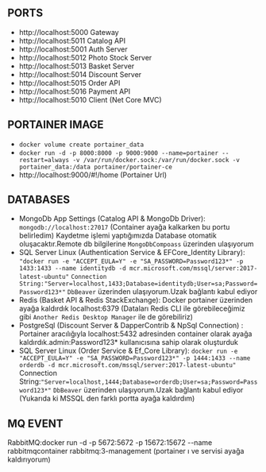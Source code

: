 ## PORTS
* http://localhost:5000 Gateway
* http://localhost:5011 Catalog API
* http://localhost:5001 Auth Server
* http://localhost:5012 Photo Stock Server
* http://localhost:5013 Basket Server
* http://localhost:5014 Discount Server
* http://localhost:5015 Order API
* http://localhost:5016 Payment API
* http://localhost:5010 Client (Net Core MVC)

## PORTAINER IMAGE
* `docker volume create portainer_data`
* `docker run -d -p 8000:8000 -p 9000:9000 --name=portainer --restart=always -v /var/run/docker.sock:/var/run/docker.sock -v portainer_data:/data portainer/portainer-ce`
* http://localhost:9000/#!/home (Portainer Url)

## DATABASES
* MongoDb App Settings (Catalog API & MongoDb Driver): `mongodb://localhost:27017` (Container ayağa kalkarken bu portu belirledim) Kaydetme işlemi yaptığımızda Database otomatik oluşacaktır.Remote db bilgilerine `MongoDbCompoass` üzerinden ulaşıyorum
* SQL Server Linux (Authentication Service & EFCore_Identity Library): `"docker run -e "ACCEPT_EULA=Y" -e "SA_PASSWORD=Password123*" -p 1433:1433 --name identitydb -d mcr.microsoft.com/mssql/server:2017-latest-ubuntu"` `Connection String:"Server=localhost,1433;Database=identitydb;User=sa;Password=Password123*"` `DbBeaver` üzerinden ulaşıyorum.Uzak bağlantı kabul ediyor
* Redis (Basket API & Redis StackExchange): Docker portainer üzerinden ayağa kaldırdık localhost:6379 (Dataları Redis CLI ile görebileceğimiz gibi `Another Redis Desktop Manager` ile de görebiliriz)
* PostgreSql (Discount Server & DapperContrib & NpSql Connection) : Portainer aracılığıyla localhost:5432 adresinden container olarak ayağa kaldırdık.admin:Password123* kullanıcısına sahip olarak oluşturduk
* SQL Server Linux (Order Service & Ef_Core Library): `docker run -e "ACCEPT_EULA=Y" -e "SA_PASSWORD=Password123*" -p 1444:1433 --name orderdb -d mcr.microsoft.com/mssql/server:2017-latest-ubuntu"` Connection String:`"Server=localhost,1444;Database=orderdb;User=sa;Password=Password123*"` `DbBeaver` üzerinden ulaşıyorum.Uzak bağlantı kabul ediyor (Yukarıda ki MSSQL den farklı portta ayağa kaldırdım)

## MQ EVENT
RabbitMQ:docker run -d -p 5672:5672 -p 15672:15672 --name rabbitmqcontainer rabbitmq:3-management (portainer ı ve servisi ayağa kaldırıyorum)

